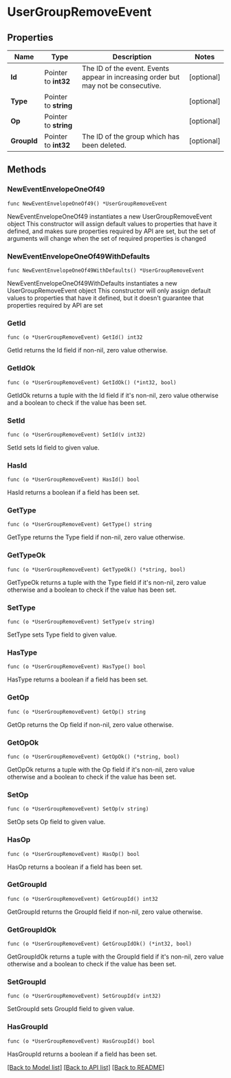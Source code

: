# UserGroupRemoveEvent

## Properties

Name | Type | Description | Notes
------------ | ------------- | ------------- | -------------
**Id** | Pointer to **int32** | The ID of the event. Events appear in increasing order but may not be consecutive.  | [optional] 
**Type** | Pointer to **string** |  | [optional] 
**Op** | Pointer to **string** |  | [optional] 
**GroupId** | Pointer to **int32** | The ID of the group which has been deleted.  | [optional] 

## Methods

### NewEventEnvelopeOneOf49

`func NewEventEnvelopeOneOf49() *UserGroupRemoveEvent`

NewEventEnvelopeOneOf49 instantiates a new UserGroupRemoveEvent object
This constructor will assign default values to properties that have it defined,
and makes sure properties required by API are set, but the set of arguments
will change when the set of required properties is changed

### NewEventEnvelopeOneOf49WithDefaults

`func NewEventEnvelopeOneOf49WithDefaults() *UserGroupRemoveEvent`

NewEventEnvelopeOneOf49WithDefaults instantiates a new UserGroupRemoveEvent object
This constructor will only assign default values to properties that have it defined,
but it doesn't guarantee that properties required by API are set

### GetId

`func (o *UserGroupRemoveEvent) GetId() int32`

GetId returns the Id field if non-nil, zero value otherwise.

### GetIdOk

`func (o *UserGroupRemoveEvent) GetIdOk() (*int32, bool)`

GetIdOk returns a tuple with the Id field if it's non-nil, zero value otherwise
and a boolean to check if the value has been set.

### SetId

`func (o *UserGroupRemoveEvent) SetId(v int32)`

SetId sets Id field to given value.

### HasId

`func (o *UserGroupRemoveEvent) HasId() bool`

HasId returns a boolean if a field has been set.

### GetType

`func (o *UserGroupRemoveEvent) GetType() string`

GetType returns the Type field if non-nil, zero value otherwise.

### GetTypeOk

`func (o *UserGroupRemoveEvent) GetTypeOk() (*string, bool)`

GetTypeOk returns a tuple with the Type field if it's non-nil, zero value otherwise
and a boolean to check if the value has been set.

### SetType

`func (o *UserGroupRemoveEvent) SetType(v string)`

SetType sets Type field to given value.

### HasType

`func (o *UserGroupRemoveEvent) HasType() bool`

HasType returns a boolean if a field has been set.

### GetOp

`func (o *UserGroupRemoveEvent) GetOp() string`

GetOp returns the Op field if non-nil, zero value otherwise.

### GetOpOk

`func (o *UserGroupRemoveEvent) GetOpOk() (*string, bool)`

GetOpOk returns a tuple with the Op field if it's non-nil, zero value otherwise
and a boolean to check if the value has been set.

### SetOp

`func (o *UserGroupRemoveEvent) SetOp(v string)`

SetOp sets Op field to given value.

### HasOp

`func (o *UserGroupRemoveEvent) HasOp() bool`

HasOp returns a boolean if a field has been set.

### GetGroupId

`func (o *UserGroupRemoveEvent) GetGroupId() int32`

GetGroupId returns the GroupId field if non-nil, zero value otherwise.

### GetGroupIdOk

`func (o *UserGroupRemoveEvent) GetGroupIdOk() (*int32, bool)`

GetGroupIdOk returns a tuple with the GroupId field if it's non-nil, zero value otherwise
and a boolean to check if the value has been set.

### SetGroupId

`func (o *UserGroupRemoveEvent) SetGroupId(v int32)`

SetGroupId sets GroupId field to given value.

### HasGroupId

`func (o *UserGroupRemoveEvent) HasGroupId() bool`

HasGroupId returns a boolean if a field has been set.


[[Back to Model list]](../README.md#documentation-for-models) [[Back to API list]](../README.md#documentation-for-api-endpoints) [[Back to README]](../README.md)


